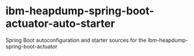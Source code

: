 # ibm-heapdump-spring-boot-actuator-auto-starter
Spring Boot autoconfiguration and starter sources for the ibm-heapdump-spring-boot-actuator
